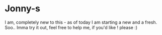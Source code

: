 # Jonny-s
I am, completely new to this - as of today I am starting a new and a fresh. Soo.. Imma try it out, feel free to help me, if you'd like ! please :)
